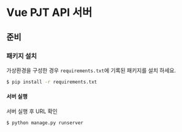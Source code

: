 # Vue PJT API 서버



## 준비

### 패키지 설치

가상환경을 구성한 경우 `requirements.txt`에 기록된 패키지를 설치 하세요.

```bash
$ pip install -r requirements.txt
```

#### 서버 실행

서버 실행 후 URL 확인

```bash
$ python manage.py runserver
```
